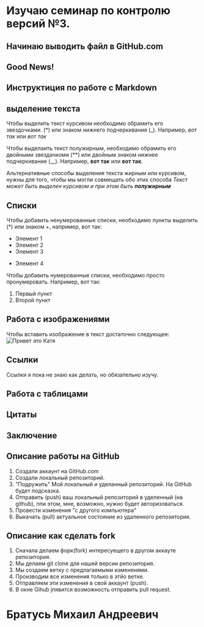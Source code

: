 # Изучаю семинар по контролю версий №3.


## Начинаю выводить файл в GitHub.com

## Good News! 

## Инструктиция по работе с Markdown

## выделение текста

Чтобы выделить текст курсивом необходимо обрамить его звездочками. (*) или знаком нижнего подчеркивания (_). Например, *вот так* или _вот так_

Чтобы выделаить текст полужирным, необходимо обрамить его двойными звездачкоми (**) или двойным знаком нижнее подчеркивание (__). Например, **вот так** или __вот так__.

Альтернативные способы выделения текста жирным или курсивом, нужны для того, чтобы мы могли совмещать обо этих способа _Текст может быть выделен курсивом и при этом быть **полужирным**_
## Списки


Чтобы добавить ненумерованные списки, необходимо пункты выделить (*) или знаком +, например, вот так:
* Элемент 1
* Элемент 2
* Элемент 3
+ Элемент 4

Чтобы добавить нумерованные списки, необходимо просто пронумеровать.
Например, вот так:

1. Первый пункт
2. Второй пункт

## Работа с изображениями


Чтобы вставить изображение в текст достаточно следующее:
![Привет это Катя](Kate.jpg)

## Ссылки
Cсылки я пока не знаю как делать, но обязательно изучу.
## Работа с таблицами

## Цитаты

## Заключение 



## __Описание работы на GitHub__

1. Создали аккаунт на GitHub.com 
2. Создали локальный репозиторий.
3. "Подружить" Мой локальный и уделанный репозиторий. На GitHub будет подсказка. 
4. Отправить (push) ваш локальный репозиторий в уделенный (на github), ппи этом, мне, возможно, нужно будет авторизоваться. 
5. Провести изменения "с другого компьютера"
6. Выкачать (pull) актуальное состояние из удаленного репозитория.
   
## __Описание как сделать fork__
1. Сначала делаем форк(fork) интересуещего в другом аккауте репозитория.
2. Мы делаем git clone  для нашей версии репозитория.
3. Мы создаем ветку с предлагаемыми измененями.
4. Производим все изменения только в этйо ветке.
5. Отправляем эти изменения в свой аккаунт (push).
6. В окне Gihub jпявится возможность отправить pull request.

# Братусь Михаил Андреевич